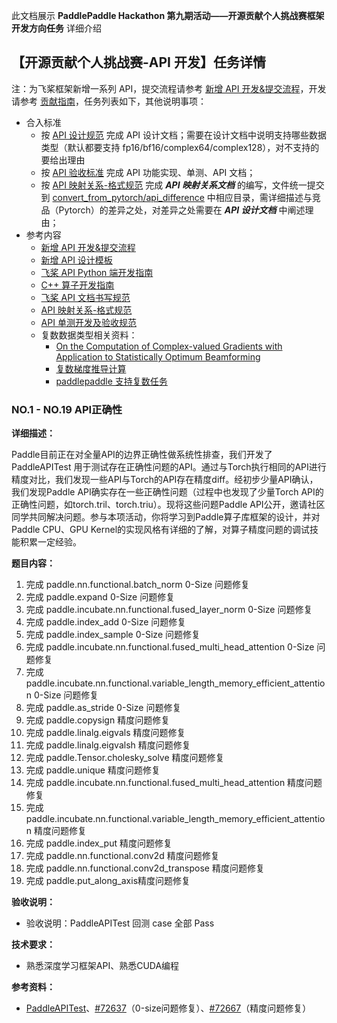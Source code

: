 此文档展示 **PaddlePaddle Hackathon 第九期活动——开源贡献个人挑战赛框架开发方向任务** 详细介绍

## 【开源贡献个人挑战赛-API 开发】任务详情

注：为飞桨框架新增一系列 API，提交流程请参考 [新增 API 开发&提交流程](https://www.paddlepaddle.org.cn/documentation/docs/zh/develop/dev_guides/api_contributing_guides/api_contributing_guides_cn.html)，开发请参考 [贡献指南](https://www.paddlepaddle.org.cn/documentation/docs/zh/develop/dev_guides/index_cn.html)，任务列表如下，其他说明事项：

- 合入标准
  - 按 [API 设计规范](https://www.paddlepaddle.org.cn/documentation/docs/zh/develop/dev_guides/api_contributing_guides/api_design_guidelines_standard_cn.html) 完成 API 设计文档；需要在设计文档中说明支持哪些数据类型（默认都要支持 fp16/bf16/complex64/complex128），对不支持的要给出理由
  - 按 [API 验收标准](https://www.paddlepaddle.org.cn/documentation/docs/zh/develop/dev_guides/api_contributing_guides/api_accpetance_criteria_cn.html) 完成 API 功能实现、单测、API 文档；
  - 按 [API 映射关系-格式规范](https://github.com/PaddlePaddle/docs/blob/develop/docs/guides/model_convert/convert_from_pytorch/api_difference/pytorch_api_mapping_format_cn.md) 完成 **_API 映射关系文档_** 的编写，文件统一提交到 [convert_from_pytorch/api_difference](https://github.com/PaddlePaddle/docs/tree/develop/docs/guides/model_convert/convert_from_pytorch/api_difference/) 中相应目录，需详细描述与竞品（Pytorch）的差异之处，对差异之处需要在 **_API 设计文档_** 中阐述理由；
- 参考内容
  - [新增 API 开发&提交流程](https://www.paddlepaddle.org.cn/documentation/docs/zh/develop/dev_guides/api_contributing_guides/api_contributing_guides_cn.html)
  - [新增 API 设计模板](https://github.com/PaddlePaddle/community/blob/master/rfcs/APIs/api_design_template.md)
  - [飞桨 API Python 端开发指南](https://www.paddlepaddle.org.cn/documentation/docs/zh/develop/dev_guides/api_contributing_guides/new_python_api_cn.html)
  - [C++ 算子开发指南](https://www.paddlepaddle.org.cn/documentation/docs/zh/develop/dev_guides/api_contributing_guides/new_cpp_op_cn.html)
  - [飞桨 API 文档书写规范](https://www.paddlepaddle.org.cn/documentation/docs/zh/develop/dev_guides/api_contributing_guides/api_docs_guidelines_cn.html)
  - [API 映射关系-格式规范](https://github.com/PaddlePaddle/docs/blob/develop/docs/guides/model_convert/convert_from_pytorch/api_difference/pytorch_api_mapping_format_cn.md)
  - [API 单测开发及验收规范](https://www.paddlepaddle.org.cn/documentation/docs/zh/develop/dev_guides/api_contributing_guides/api_accpetance_criteria_cn.html)
  - 复数数据类型相关资料：
    - [On the Computation of Complex-valued Gradients with Application to Statistically Optimum Beamforming](https://arxiv.org/abs/1701.00392)
    - [复数梯度推导计算](https://github.com/PaddlePaddle/community/tree/master/pfcc/paddle-code-reading/complex_autograd)
    - [paddlepaddle 支持复数任务](https://github.com/PaddlePaddle/Paddle/issues/61975)

### NO.1 - NO.19 API正确性

**详细描述：**

Paddle目前正在对全量API的边界正确性做系统性排查，我们开发了 PaddleAPITest 用于测试存在正确性问题的API。通过与Torch执行相同的API进行精度对比，我们发现一些API与Torch的API存在精度diff。经初步少量API确认，我们发现Paddle API确实存在一些正确性问题（过程中也发现了少量Torch API的正确性问题，如torch.tril、torch.triu）。现将这些问题Paddle API公开，邀请社区同学共同解决问题。参与本项活动，你将学习到Paddle算子库框架的设计，并对Paddle CPU、GPU Kernel的实现风格有详细的了解，对算子精度问题的调试技能积累一定经验。

**题目内容：**

1. 完成 paddle.nn.functional.batch_norm 0-Size 问题修复
2. 完成 paddle.expand 0-Size 问题修复
3. 完成 paddle.incubate.nn.functional.fused_layer_norm 0-Size 问题修复
4. 完成 paddle.index_add 0-Size 问题修复
5. 完成 paddle.index_sample 0-Size 问题修复
6. 完成 paddle.incubate.nn.functional.fused_multi_head_attention 0-Size 问题修复
7. 完成 paddle.incubate.nn.functional.variable_length_memory_efficient_attention 0-Size 问题修复
8. 完成 paddle.as_stride 0-Size 问题修复
9. 完成 paddle.copysign 精度问题修复
10. 完成 paddle.linalg.eigvals 精度问题修复
11. 完成 paddle.linalg.eigvalsh 精度问题修复
12. 完成 paddle.Tensor.cholesky_solve 精度问题修复
13. 完成 paddle.unique 精度问题修复
14. 完成 paddle.incubate.nn.functional.fused_multi_head_attention 精度问题修复
15. 完成 paddle.incubate.nn.functional.variable_length_memory_efficient_attention 精度问题修复
16. 完成 paddle.index_put 精度问题修复
17. 完成 paddle.nn.functional.conv2d 精度问题修复
18. 完成 paddle.nn.functional.conv2d_transpose 精度问题修复
19. 完成 paddle.put_along_axis精度问题修复

**验收说明：**

- 验收说明：PaddleAPITest 回测 case 全部 Pass

**技术要求：**

- 熟悉深度学习框架API、熟悉CUDA编程

**参考资料：**

- [PaddleAPITest](https://github.com/PFCCLab/PaddleAPITest)、[#72637](https://github.com/PaddlePaddle/Paddle/issues/72637)（0-size问题修复）、[#72667](https://github.com/PaddlePaddle/Paddle/issues/72667)（精度问题修复）